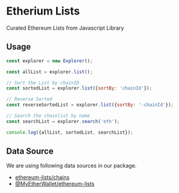 # Etherium Lists

Curated Ethereum Lists from Javascript Library

## Usage

```javascript
const explorer = new Explorer();

const allList = explorer.list();

// Sort the List by chainID
const sortedList = explorer.list({sortBy: 'chainId'});

// Reverse Sorted
const reverseSortedList = explorer.list({sortBy: '-chainId'});

// Search the chainlist by name
const searchList = explorer.search('eth');

console.log({allList, sortedList, searchList});
```

## Data Source

We are using following data sources in our package.

- [ethereum-lists/chains](https://github.com/ethereum-lists/chains)
- [@MyEtherWallet/ethereum-lists](https://github.com/MyEtherWallet/ethereum-lists)
